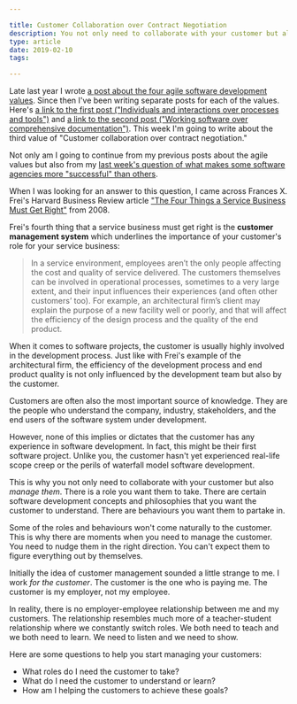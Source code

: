 ```yaml
---

title: Customer Collaboration over Contract Negotiation
description: You not only need to collaborate with your customer but also manage them
type: article
date: 2019-02-10
tags:

---
```


Late last year I wrote [a post about the four agile software development values](http://www.flashover.blog/posts/back-to-basics-with-agile/). Since then I've been writing separate posts for each of the values. Here's [a link to the first post ("Individuals and interactions over processes and tools")](http://www.flashover.blog/posts/individuals-and-interactions-over-processes-and-tools/) and [a link to the second post ("Working software over comprehensive documentation")](http://www.flashover.blog/posts/working-software-over-comprehensive-documentation/). This week I'm going to write about the third value of "Customer collaboration over contract negotiation."

Not only am I going to continue from my previous posts about the agile values but also from my [last week's question of what makes some software agencies more "successful" than others](http://www.flashover.blog/posts/handbook-for-strategic-challenges/).

When I was looking for an answer to this question, I came across Frances X. Frei's Harvard Business Review article ["The Four Things a Service Business Must Get Right"](https://hbr.org/2008/04/the-four-things-a-service-business-must-get-right) from 2008.

Frei's fourth thing that a service business must get right is the **customer management system** which underlines the importance of your customer's role for your service business:

> In a service environment, employees aren’t the only people affecting the cost and quality of service delivered. The customers themselves can be involved in operational processes, sometimes to a very large extent, and their input influences their experiences (and often other customers’ too). For example, an architectural firm’s client may explain the purpose of a new facility well or poorly, and that will affect the efficiency of the design process and the quality of the end product.

When it comes to software projects, the customer is usually highly involved in the development process. Just like with Frei's example of the architectural firm, the efficiency of the development process and end product quality is not only influenced by the development team but also by the customer.

Customers are often also the most important source of knowledge. They are the people who understand the company, industry, stakeholders, and the end users of the software system under development.

However, none of this implies or dictates that the customer has any experience in software development. In fact, this might be their first software project. Unlike you, the customer hasn't yet experienced real-life scope creep or the perils of waterfall model software development.

This is why you not only need to collaborate with your customer but also *manage them*. There is a role you want them to take. There are certain software development concepts and philosophies that you want the customer to understand. There are behaviours you want them to partake in.

Some of the roles and behaviours won't come naturally to the customer. This is why there are moments when you need to manage the customer. You need to nudge them in the right direction. You can't expect them to figure everything out by themselves.

Initially the idea of customer management sounded a little strange to me. I work *for the customer*. The customer is the one who is paying me. The customer is my employer, not my employee.

In reality, there is no employer-employee relationship between me and my customers. The relationship resembles much more of a teacher-student relationship where we constantly switch roles. We both need to teach and we both need to learn. We need to listen and we need to show.

Here are some questions to help you start managing your customers:

* What roles do I need the customer to take?
* What do I need the customer to understand or learn?
* How am I helping the customers to achieve these goals?
